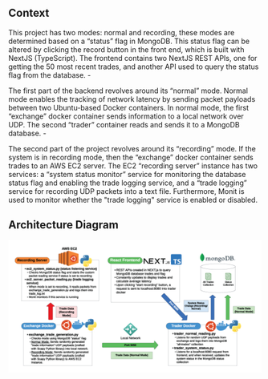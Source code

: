## Context

This project has two modes: normal and recording, these modes are determined based on a “status” flag in MongoDB. This status flag can be altered by clicking the record button in the front end, which is built with NextJS (TypeScript). The frontend contains two NextJS REST APIs, one for getting the 50 most recent trades, and another API used to query the status flag from the database.  -

The first part of the backend revolves around its “normal” mode. Normal mode enables the tracking of network latency by sending packet payloads between two Ubuntu-based Docker containers. In normal mode, the first “exchange” docker container sends information to a local network over UDP. The second “trader” container reads and sends it to a MongoDB database. -

The second part of the project revolves around its “recording” mode. If the system is in recording mode, then the “exchange” docker container sends trades to an AWS EC2 server. The EC2 “recording server” instance has two services: a “system status monitor” service for monitoring the database status flag and enabling the trade logging service, and a “trade logging” service for recording UDP packets into a text file. Furthermore, Monit is used to monitor whether the "trade logging" service is enabled or disabled. 

## Architecture Diagram

![](https://github.com/DevShel/trade-infrastructure-project/blob/master/trade_monitor_diagram.png?raw=true)
